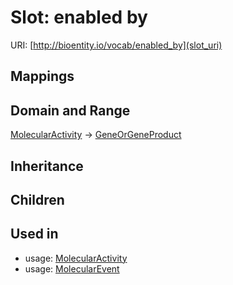 # Slot: enabled by




URI: [http://bioentity.io/vocab/enabled_by](slot_uri)
## Mappings

## Domain and Range

[MolecularActivity](MolecularActivity.md) -> [GeneOrGeneProduct](GeneOrGeneProduct.md)
## Inheritance

## Children

## Used in

 *  usage: [MolecularActivity](MolecularActivity.md)
 *  usage: [MolecularEvent](MolecularEvent.md)
